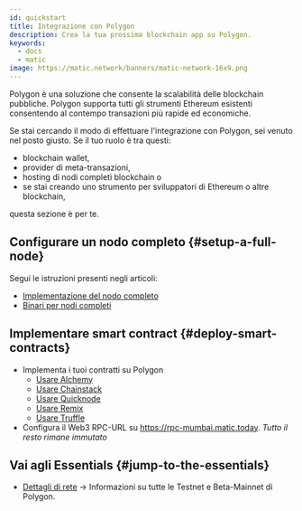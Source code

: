 ```yaml
---
id: quickstart
title: Integrazione con Polygon
description: Crea la tua prossima blockchain app su Polygon.
keywords:
  - docs
  - matic
image: https://matic.network/banners/matic-network-16x9.png
---
```


Polygon è una soluzione che consente la scalabilità delle blockchain pubbliche. Polygon supporta tutti gli strumenti Ethereum esistenti consentendo al contempo transazioni più rapide ed economiche.

Se stai cercando il modo di effettuare l'integrazione con Polygon, sei venuto nel posto giusto. Se il tuo ruolo è tra questi:

- blockchain wallet,
- provider di meta-transazioni,
- hosting di nodi completi blockchain o
- se stai creando uno strumento per sviluppatori di Ethereum o altre blockchain,

questa sezione è per te.

## Configurare un nodo completo {#setup-a-full-node}

Segui le istruzioni presenti negli articoli:
* [Implementazione del nodo completo](/docs/develop/network-details/full-node-deployment)
* [Binari per nodi completi](/docs/develop/network-details/full-node-binaries)

## Implementare smart contract {#deploy-smart-contracts}

* Implementa i tuoi contratti su Polygon
    - [Usare Alchemy](/docs/develop/alchemy)
    - [Usare Chainstack](/docs/develop/chainstack)
    - [Usare Quicknode](/docs/develop/quicknode)
    - [Usare Remix](/docs/develop/remix)
    - [Usare Truffle](/docs/develop/truffle)
* Configura il Web3 RPC-URL su https://rpc-mumbai.matic.today. *Tutto il resto rimane immutato*



## Vai agli Essentials {#jump-to-the-essentials}

- [Dettagli di rete](/docs/integrate/network-detail) -> Informazioni su tutte le Testnet e Beta-Mainnet di Polygon.
